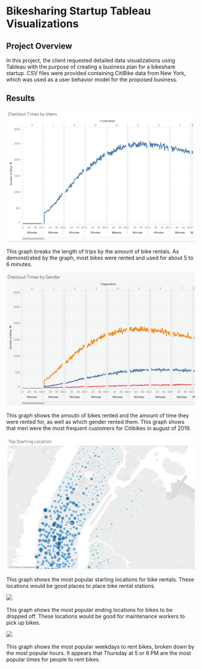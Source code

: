 # Bikesharing Startup Tableau Visualizations

## Project Overview
In this project, the client requested detailed data visualizations using Tableau with the purpose of creating a business plan for a bikeshare startup. CSV files were provided containing CitiBike data from New York, which was used as a user behavior model for the proposed business.

## Results

![](images/checkout_times_by_user.png)

This graph breaks the length of trips by the amount of bike rentals. As demonstrated by the graph, most bikes were rented and used for about 5 to 6 minutes.

![](images/checkout_times_by_gender.png)

This graph shows the amoutn of bikes rented and the amount of time they were rented for, as well as which gender rented them. This graph shows that men were the most frequent customers for Citibikes in august of 2019.

![](images/top_starting_location.png)

This graph shows the most popular starting locations for bike rentals. These locations would be good places to place bike rental stations.

![](images/top_ending_locations.png)

This graph shows the most popular ending locations for bikes to be dropped off. These locations would be good for maintenance workers to pick up bikes.

![](trips_by_dy_by_hour.png)

This graph shows the most popular weekdays to rent bikes, broken down by the most popular hours. It appears that Thursday at 5 or 6 PM are the most popular times for people to rent bikes.

